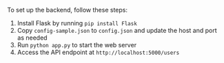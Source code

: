 To set up the backend, follow these steps:
1. Install Flask by running `pip install Flask`
2. Copy `config-sample.json` to `config.json` and update the host and port as needed
3. Run `python app.py` to start the web server
4. Access the API endpoint at `http://localhost:5000/users`

